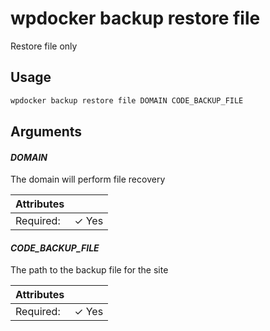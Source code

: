 # wpdocker backup restore file

Restore file only

## Usage

```bash
wpdocker backup restore file DOMAIN CODE_BACKUP_FILE
```

## Arguments

#### *DOMAIN*

The domain will perform file recovery

| Attributes      | &nbsp;
|-----------------|-------------
| Required:       | ✓ Yes

#### *CODE_BACKUP_FILE*

The path to the backup file for the site

| Attributes      | &nbsp;
|-----------------|-------------
| Required:       | ✓ Yes


